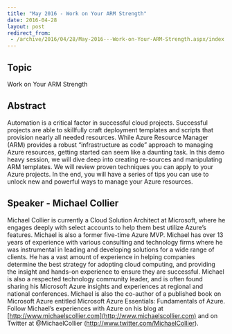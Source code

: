 ```yaml
---
title: "May 2016 - Work on Your ARM Strength"
date: 2016-04-28
layout: post
redirect_from:
 - /archive/2016/04/28/May-2016---Work-on-Your-ARM-Strength.aspx/index.html
---
```


## Topic

Work on Your ARM Strength

## Abstract

Automation is a critical factor in successful cloud projects. Successful projects are able to skillfully craft deployment templates and scripts that provision nearly all needed resources. While Azure Resource Manager (ARM) provides a robust “infrastructure as code” approach to managing Azure resources, getting started can seem like a daunting task. In this demo heavy session, we will dive deep into creating re-sources and manipulating ARM templates. We will review proven techniques you can apply to your Azure projects. In the end, you will have a series of tips you can use to unlock new and powerful ways to manage your Azure resources.

## Speaker - Michael Collier

Michael Collier is currently a Cloud Solution Architect at Microsoft, where he engages deeply with select accounts to help them best utilize Azure’s features. Michael is also a former five-time Azure MVP. Michael has over 13 years of experience with various consulting and technology firms where he was instrumental in leading and developing solutions for a wide range of clients. He has a vast amount of experience in helping companies determine the best strategy for adopting cloud computing, and providing the insight and hands-on experience to ensure they are successful. Michael is also a respected technology community leader, and is often found sharing his Microsoft Azure insights and experiences at regional and national conferences. Michael is also the co-author of a published book on Microsoft Azure entitled Microsoft Azure Essentials: Fundamentals of Azure. Follow Michael’s experiences with Azure on his blog at [http://www.michaelscollier.com](http://www.michaelscollier.com) and on Twitter at @MichaelCollier (http://www.twitter.com/MichaelCollier).